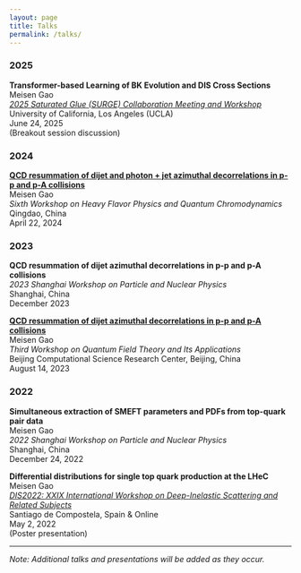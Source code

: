 ```yaml
---
layout: page
title: Talks
permalink: /talks/
---
```


### 2025

**Transformer-based Learning of BK Evolution and DIS Cross Sections**  
Meisen Gao  
*[2025 Saturated Glue (SURGE) Collaboration Meeting and Workshop](https://indico.global/event/13890/overview)*  
University of California, Los Angeles (UCLA)  
June 24, 2025  
(Breakout session discussion)

### 2024

**[QCD resummation of dijet and photon + jet azimuthal decorrelations in p-p and p-A collisions](https://indico.ihep.ac.cn/event/21455/contributions/154611/)**  
Meisen Gao  
*Sixth Workshop on Heavy Flavor Physics and Quantum Chromodynamics*  
Qingdao, China  
April 22, 2024

### 2023

**QCD resummation of dijet azimuthal decorrelations in p-p and p-A collisions**  
*2023 Shanghai Workshop on Particle and Nuclear Physics*  
Shanghai, China  
December 2023

**[QCD resummation of dijet azimuthal decorrelations in p-p and p-A collisions](https://indico.ihep.ac.cn/event/19422/contributions/139075/)**  
Meisen Gao  
*Third Workshop on Quantum Field Theory and Its Applications*  
Beijing Computational Science Research Center, Beijing, China  
August 14, 2023

### 2022

**Simultaneous extraction of SMEFT parameters and PDFs from top-quark pair data**  
Meisen Gao  
*2022 Shanghai Workshop on Particle and Nuclear Physics*  
Shanghai, China  
December 24, 2022

**Differential distributions for single top quark production at the LHeC**  
Meisen Gao  
*[DIS2022: XXIX International Workshop on Deep-Inelastic Scattering and Related Subjects](https://indico.cern.ch/event/1072533/overview)*  
Santiago de Compostela, Spain & Online  
May 2, 2022  
(Poster presentation)

---

*Note: Additional talks and presentations will be added as they occur.*

